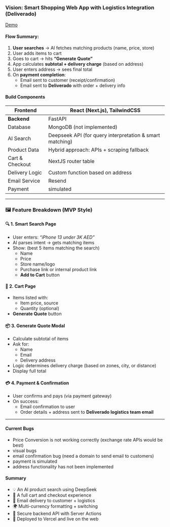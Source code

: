 ###  **Vision: Smart Shopping Web App with Logistics Integration (Deliverado)**

[Demo](https://deliverado.vercel.app/)
####  Flow Summary:

1. **User searches** → AI fetches matching products (name, price, store)
2. User adds items to cart
3. Goes to cart → hits **“Generate Quote”**
4. App calculates **subtotal + delivery charge** (based on address)
5. User enters address → sees final total
6. On **payment completion**:
    - Email sent to customer (receipt/confirmation)
    - Email sent to **Deliverado** with order + delivery info

#### Build Components

| **Frontend**    | React (Next.js), TailwindCSS                             |
| --------------- | -------------------------------------------------------- |
| **Backend**     | FastAPI                                                  |
| Database        | MongoDB (not implemented)                                |
| AI Search       | Deepseek API (for query interpretation & smart matching) |
| Product Data    | Hybrid approach: APIs + scraping fallback                |
| Cart & Checkout | NextJS router table                                      |
| Delivery Logic  | Custom function based on address                         |
| Email Service   | Resend                                                   |
| Payment         | simulated                                                |

---

### 🖼️ **Feature Breakdown (MVP Style)**

#### 🔍 **1. Smart Search Page**

- User enters: _“iPhone 13 under 3K AED”_
- AI parses intent → gets matching items
- Show: (best 5 items matching the search)
    - Name
    - Price
    - Store name/logo       
    - Purchase link or internal product link
    - **Add to Cart** button

#### 🛒 **2. Cart Page**

- Items listed with:
    - Item price, source       
    - Quantity (optional)
- **Generate Quote** button

#### 📦 **3. Generate Quote Modal**

- Calculate subtotal of items
- Ask for:
    - Name
    - Email
    - Delivery address
- Logic determines delivery charge (based on zones, city, or distance)
- Display full total

#### 💳 **4. Payment & Confirmation**

- User confirms and pays (via payment gateway)
- On success:
    - Email confirmation to user
    - Order details + address sent to **Deliverado logistics team email**

---
#### Current Bugs
- Price Conversion is not working correctly (exchange rate APIs would be best)
- visual bugs
- email confirmation bug (need a domain to send email to customers)
- payment is simulated
- address functionality has not been implemented 


#### Summary
- 💡 An AI product search using DeepSeek
- 🛒 A full cart and checkout experience
- 💌 Email delivery to customer + logistics  
- 🌍 Multi-currency formatting + switching
- 🔐 Secure backend API with Server Actions
- 🚀 Deployed to Vercel and live on the web
